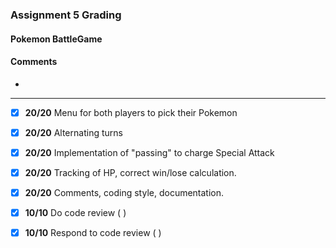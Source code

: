### Assignment 5 Grading
#### Pokemon BattleGame


#### Comments
 - 
----

- [x] **20/20** Menu for both players to pick their Pokemon
- [x] **20/20**  Alternating turns
- [x] **20/20** Implementation of "passing" to charge Special Attack
- [x] **20/20** Tracking of HP, correct win/lose calculation.
- [x] **20/20** Comments, coding style, documentation.

- [x] **10/10** Do code review ( )
- [x] **10/10** Respond to code review ( )
